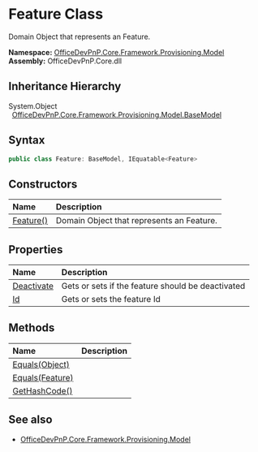 # Feature Class
 Domain Object that represents an Feature.   

**Namespace:** [OfficeDevPnP.Core.Framework.Provisioning.Model](OfficeDevPnP.Core.Framework.Provisioning.Model.md)  
**Assembly:** OfficeDevPnP.Core.dll  
## Inheritance Hierarchy
System.Object  
&ensp;[OfficeDevPnP.Core.Framework.Provisioning.Model.BaseModel](OfficeDevPnP.Core.Framework.Provisioning.Model.BaseModel.md)  
## Syntax
```C#
public class Feature: BaseModel, IEquatable<Feature>
```
## Constructors
|**Name**|**Description**|
|:-----|:-----|
| [Feature()](OfficeDevPnP.Core.Framework.Provisioning.Model.Feature.ctor1.md) |  Domain Object that represents an Feature. 
## Properties
|**Name**|**Description**|
|:-----|:-----|
| [Deactivate](OfficeDevPnP.Core.Framework.Provisioning.Model.Feature.Deactivate.md) | Gets or sets if the feature should be deactivated
| [Id](OfficeDevPnP.Core.Framework.Provisioning.Model.Feature.Id.md) | Gets or sets the feature Id
## Methods
|**Name**|**Description**|
|:-----|:-----|
| [Equals(Object)](OfficeDevPnP.Core.Framework.Provisioning.Model.Feature.3520ddbb.md) | 
| [Equals(Feature)](OfficeDevPnP.Core.Framework.Provisioning.Model.Feature.662ef537.md) | 
| [GetHashCode()](OfficeDevPnP.Core.Framework.Provisioning.Model.Feature.1c6872bd.md) | 
## See also
- [OfficeDevPnP.Core.Framework.Provisioning.Model](OfficeDevPnP.Core.Framework.Provisioning.Model.md)
